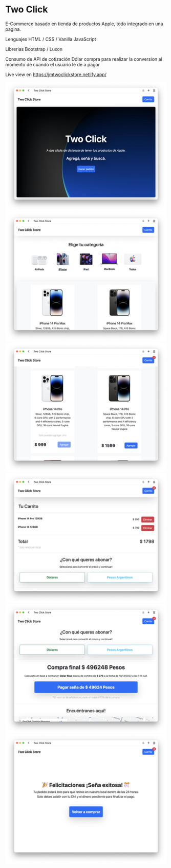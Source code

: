 # Two Click

E-Commerce basado en tienda de productos Apple, todo integrado en una pagina.

Lenguajes HTML / CSS / Vanilla JavaScript

Librerias Bootstrap / Luxon

Consumo de API de cotización Dólar compra para realizar la conversion al momento de cuando el usuario le de a pagar

Live view en https://jmtwoclickstore.netlify.app/

<img src="/assets/img/readme/readme1.png">

<img src="/assets/img/readme/readme2.png">

<img src="/assets/img/readme/readme3.png">

<img src="/assets/img/readme/readme4.png">

<img src="/assets/img/readme/readme5.png">

<img src="/assets/img/readme/readme6.png">